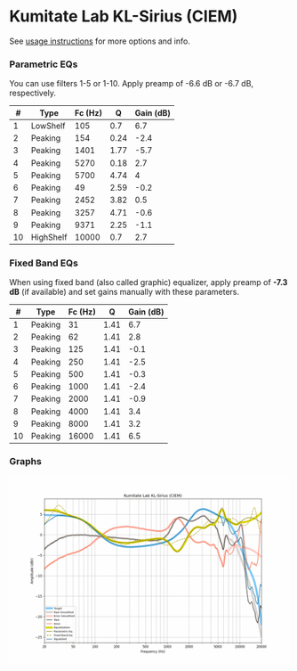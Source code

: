 # Kumitate Lab KL-Sirius (CIEM)
See [usage instructions](https://github.com/jaakkopasanen/AutoEq#usage) for more options and info.

### Parametric EQs
You can use filters 1-5 or 1-10. Apply preamp of -6.6 dB or -6.7 dB, respectively.

|   # | Type      |   Fc (Hz) |    Q |   Gain (dB) |
|-----|-----------|-----------|------|-------------|
|   1 | LowShelf  |       105 | 0.7  |         6.7 |
|   2 | Peaking   |       154 | 0.24 |        -2.4 |
|   3 | Peaking   |      1401 | 1.77 |        -5.7 |
|   4 | Peaking   |      5270 | 0.18 |         2.7 |
|   5 | Peaking   |      5700 | 4.74 |         4   |
|   6 | Peaking   |        49 | 2.59 |        -0.2 |
|   7 | Peaking   |      2452 | 3.82 |         0.5 |
|   8 | Peaking   |      3257 | 4.71 |        -0.6 |
|   9 | Peaking   |      9371 | 2.25 |        -1.1 |
|  10 | HighShelf |     10000 | 0.7  |         2.7 |

### Fixed Band EQs
When using fixed band (also called graphic) equalizer, apply preamp of **-7.3 dB** (if available) and set gains manually with these parameters.

|   # | Type    |   Fc (Hz) |    Q |   Gain (dB) |
|-----|---------|-----------|------|-------------|
|   1 | Peaking |        31 | 1.41 |         6.7 |
|   2 | Peaking |        62 | 1.41 |         2.8 |
|   3 | Peaking |       125 | 1.41 |        -0.1 |
|   4 | Peaking |       250 | 1.41 |        -2.5 |
|   5 | Peaking |       500 | 1.41 |        -0.3 |
|   6 | Peaking |      1000 | 1.41 |        -2.4 |
|   7 | Peaking |      2000 | 1.41 |        -0.9 |
|   8 | Peaking |      4000 | 1.41 |         3.4 |
|   9 | Peaking |      8000 | 1.41 |         3.2 |
|  10 | Peaking |     16000 | 1.41 |         6.5 |

### Graphs
![](./Kumitate%20Lab%20KL-Sirius%20(CIEM).png)
